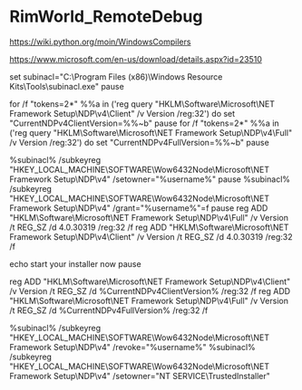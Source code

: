 # RimWorld_RemoteDebug

https://wiki.python.org/moin/WindowsCompilers

https://www.microsoft.com/en-us/download/details.aspx?id=23510

set subinacl="C:\Program Files (x86)\Windows Resource Kits\Tools\subinacl.exe"
pause

for /f "tokens=2*" %%a in ('reg query "HKLM\Software\Microsoft\NET Framework Setup\NDP\v4\Client" /v Version /reg:32') do set "CurrentNDPv4ClientVersion=%%~b"
pause
for /f "tokens=2*" %%a in ('reg query "HKLM\Software\Microsoft\NET Framework Setup\NDP\v4\Full" /v Version /reg:32') do set "CurrentNDPv4FullVersion=%%~b"
pause

%subinacl% /subkeyreg "HKEY_LOCAL_MACHINE\SOFTWARE\Wow6432Node\Microsoft\NET Framework Setup\NDP\v4" /setowner="%username%"
pause
%subinacl% /subkeyreg "HKEY_LOCAL_MACHINE\SOFTWARE\Wow6432Node\Microsoft\NET Framework Setup\NDP\v4" /grant="%username%"=f
pause
reg ADD "HKLM\Software\Microsoft\NET Framework Setup\NDP\v4\Full" /v Version /t REG_SZ /d 4.0.30319 /reg:32 /f
reg ADD "HKLM\Software\Microsoft\NET Framework Setup\NDP\v4\Client" /v Version /t REG_SZ /d 4.0.30319 /reg:32 /f

echo start your installer now
pause

reg ADD "HKLM\Software\Microsoft\NET Framework Setup\NDP\v4\Client" /v Version /t REG_SZ /d %CurrentNDPv4ClientVersion% /reg:32 /f
reg ADD "HKLM\Software\Microsoft\NET Framework Setup\NDP\v4\Full" /v Version /t REG_SZ /d %CurrentNDPv4FullVersion% /reg:32 /f

%subinacl% /subkeyreg "HKEY_LOCAL_MACHINE\SOFTWARE\Wow6432Node\Microsoft\NET Framework Setup\NDP\v4" /revoke="%username%"
%subinacl% /subkeyreg "HKEY_LOCAL_MACHINE\SOFTWARE\Wow6432Node\Microsoft\NET Framework Setup\NDP\v4" /setowner="NT SERVICE\TrustedInstaller"